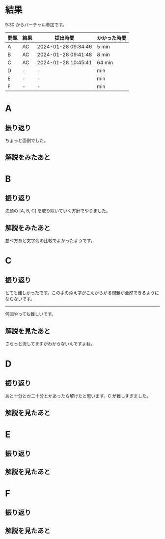 # 結果

9:30 からバーチャル参加です。

| 問題 | 結果 | 提出時間            | かかった時間 |
|------|------|---------------------|--------------|
| A    | AC   | 2024-01-28 09:34:46 | 5 min        |
| B    | AC   | 2024-01-28 09:41:48 | 8 min        |
| C    | AC   | 2024-01-28 10:45:41 | 64 min       |
| D    | -    | -                   |     min      |
| E    | -    | -                   |     min      |
| F    | -    | -                   |     min      |

# A

## 振り返り

ちょっと面倒でした。

## 解説をみたあと

# B

## 振り返り

先頭の [A, B, C] を取り除いていく方針でやりました。

## 解説をみたあと

並べ方あと文字列の比較でよかったようです。

# C

## 振り返り

とても難しかったです。この手の添え字がこんがらがる問題が全然できるようにならないです。

---

何回やっても難しいです。

## 解説を見たあと

さらっと流してますがわからないんですよね。

# D

## 振り返り

あと十分とか二十分とかあったら解けたと思います。C が難しすぎました。

## 解説を見たあと

# E

## 振り返り

## 解説を見たあと

# F

## 振り返り

## 解説を見たあと
